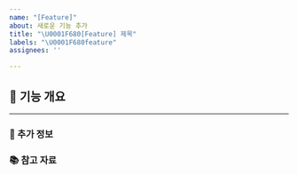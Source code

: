 ```yaml
---
name: "[Feature]"
about: 새로운 기능 추가
title: "\U0001F680[Feature] 제목"
labels: "\U0001F680feature"
assignees: ''

---
```


## 🚀 기능 개요
<!-- 개발한 기능에 대해 설명해주세요 -->

---
### 📌 추가 정보

### 📚 참고 자료
<!-- 관련 문서, 커밋, 링크 등을 남겨주세요. -->
